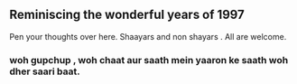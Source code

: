 ## Reminiscing the wonderful years of 1997 
 
 Pen your thoughts over here. Shaayars and non shayars . All are welcome.
 
### woh gupchup , woh chaat aur saath mein yaaron ke saath woh dher saari baat.
  



